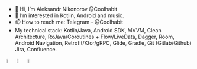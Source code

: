 - 👋 Hi, I’m Aleksandr Nikonorov @Coolhabit
- 👀 I’m interested in Kotlin, Android and music.
- 📫 How to reach me: Telegram - @Coolhabit
- My technical stack: Kotlin/Java, Android SDK, MVVM, Clean Architecture, RxJava/Coroutines + Flow/LiveData, Dagger, Room, Android Navigation, Retrofit/Ktor/gRPC, Glide, Gradle, Git (Gitlab/Github) Jira, Confluence.
<p><img src="https://user-images.githubusercontent.com/82819729/204920582-8af6883a-4067-43dd-a642-dfa09862ab09.png" width=5% height=5%>
<img src="https://user-images.githubusercontent.com/82819729/204920993-cbe834fb-ae73-4a31-9664-907df1411217.svg" width=5% height=5%>
<img src="https://raw.githubusercontent.com/get-icon/geticon/fc0f660daee147afb4a56c64e12bde6486b73e39/icons/android-icon.svg" width=5% height=5%>
</p>
